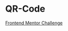 # QR-Code
[Frontend Mentor Challenge](https://www.frontendmentor.io/challenges/qr-code-component-iux_sIO_H/hub/qr-code-component-CLBr0OgpaD)
